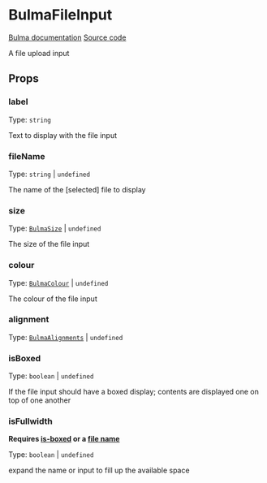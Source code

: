 # BulmaFileInput

[Bulma documentation](https://bulma.io/documentation/form/file/)
[Source code](../../src/components/form/BulmaFileInput.vue)

A file upload input

## Props

### label

Type: `string`

Text to display with the file input

### fileName

Type: `string` | `undefined`

The name of the [selected] file to display

### size

Type: [`BulmaSize`](../types/common_types.md#bulmasize) | `undefined`

The size of the file input

### colour

Type: [`BulmaColour`](../types/common_types.md#bulmacolour) | `undefined`

The colour of the file input

### alignment

Type: [`BulmaAlignments`](../types/common_types.md#bulmaalignments) | `undefined`

### isBoxed

Type: `boolean` | `undefined`

If the file input should have a boxed display; contents are displayed one on top of one another

### isFullwidth

**Requires [is-boxed](#isboxed) or a [file name](#filename)**

Type: `boolean` | `undefined`

expand the name or input to fill up the available space
